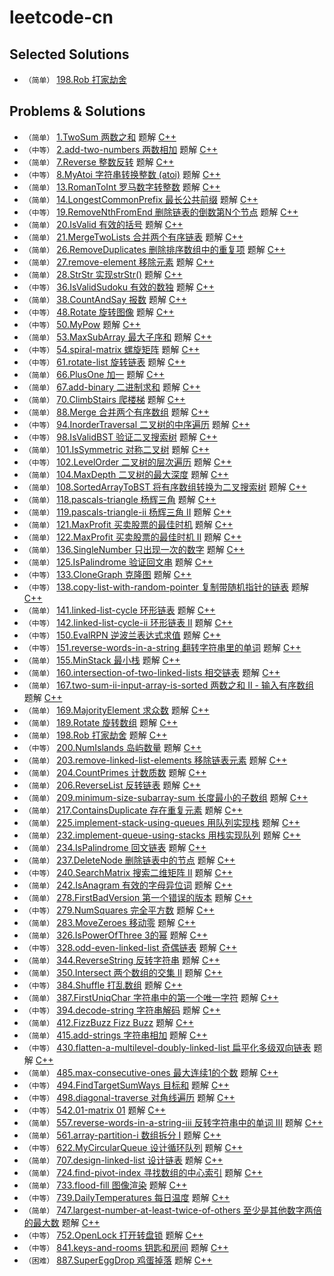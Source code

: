 # leetcode-cn

## Selected Solutions
* `（简单）`  [198.Rob 打家劫舍](https://leetcode-cn.com/problems/house-robber/solution/da-jia-jie-she-by-ikaruga)



## Problems & Solutions
* `（简单）`  [1.TwoSum 两数之和](./problems/1.TwoSum/README.md) 题解 [C++](./problems/1.TwoSum/1.TwoSum.cpp)
* `（中等）`  [2.add-two-numbers 两数相加](./problems/2.add-two-numbers/README.md) 题解 [C++](./problems/2.add-two-numbers/2.add-two-numbers.cpp)
* `（简单）`  [7.Reverse 整数反转](./problems/7.Reverse/README.md) 题解 [C++](./problems/7.Reverse/7.Reverse.cpp)
* `（中等）`  [8.MyAtoi 字符串转换整数 (atoi)](./problems/8.MyAtoi/README.md) 题解 [C++](./problems/8.MyAtoi/8.MyAtoi.cpp)
* `（简单）`  [13.RomanToInt 罗马数字转整数](./problems/13.RomanToInt/README.md) 题解 [C++](./problems/13.RomanToInt/13.RomanToInt.cpp)
* `（简单）`  [14.LongestCommonPrefix 最长公共前缀](./problems/14.LongestCommonPrefix/README.md) 题解 [C++](./problems/14.LongestCommonPrefix/14.LongestCommonPrefix.cpp)
* `（中等）`  [19.RemoveNthFromEnd 删除链表的倒数第N个节点](./problems/19.RemoveNthFromEnd/README.md) 题解 [C++](./problems/19.RemoveNthFromEnd/19.RemoveNthFromEnd.cpp)
* `（简单）`  [20.IsValid 有效的括号](./problems/20.IsValid/README.md) 题解 [C++](./problems/20.IsValid/20.IsValid.cpp)
* `（简单）`  [21.MergeTwoLists 合并两个有序链表](./problems/21.MergeTwoLists/README.md) 题解 [C++](./problems/21.MergeTwoLists/21.MergeTwoLists.cpp)
* `（简单）`  [26.RemoveDuplicates 删除排序数组中的重复项](./problems/26.RemoveDuplicates/README.md) 题解 [C++](./problems/26.RemoveDuplicates/26.RemoveDuplicates.cpp)
* `（简单）`  [27.remove-element 移除元素](./problems/27.remove-element/README.md) 题解 [C++](./problems/27.remove-element/27.remove-element.cpp)
* `（简单）`  [28.StrStr 实现strStr()](./problems/28.StrStr/README.md) 题解 [C++](./problems/28.StrStr/28.StrStr.cpp)
* `（中等）`  [36.IsValidSudoku 有效的数独](./problems/36.IsValidSudoku/README.md) 题解 [C++](./problems/36.IsValidSudoku/36.IsValidSudoku.cpp)
* `（简单）`  [38.CountAndSay 报数](./problems/38.CountAndSay/README.md) 题解 [C++](./problems/38.CountAndSay/38.CountAndSay.cpp)
* `（中等）`  [48.Rotate 旋转图像](./problems/48.Rotate/README.md) 题解 [C++](./problems/48.Rotate/48.Rotate.cpp)
* `（中等）`  [50.MyPow](./problems/50.MyPow/README.md) 题解 [C++](./problems/50.MyPow/50.MyPow.cpp)
* `（简单）`  [53.MaxSubArray 最大子序和](./problems/53.MaxSubArray/README.md) 题解 [C++](./problems/53.MaxSubArray/53.MaxSubArray.cpp)
* `（中等）`  [54.spiral-matrix 螺旋矩阵](./problems/54.spiral-matrix/README.md) 题解 [C++](./problems/54.spiral-matrix/54.spiral-matrix.cpp)
* `（中等）`  [61.rotate-list 旋转链表](./problems/61.rotate-list/README.md) 题解 [C++](./problems/61.rotate-list/61.rotate-list.cpp)
* `（简单）`  [66.PlusOne 加一](./problems/66.PlusOne/README.md) 题解 [C++](./problems/66.PlusOne/66.PlusOne.cpp)
* `（简单）`  [67.add-binary 二进制求和](./problems/67.add-binary/README.md) 题解 [C++](./problems/67.add-binary/67.add-binary.cpp)
* `（简单）`  [70.ClimbStairs 爬楼梯](./problems/70.ClimbStairs/README.md) 题解 [C++](./problems/70.ClimbStairs/70.ClimbStairs.cpp)
* `（简单）`  [88.Merge 合并两个有序数组](./problems/88.Merge/README.md) 题解 [C++](./problems/88.Merge/88.Merge.cpp)
* `（中等）`  [94.InorderTraversal 二叉树的中序遍历](./problems/94.InorderTraversal/README.md) 题解 [C++](./problems/94.InorderTraversal/94.InorderTraversal.cpp)
* `（中等）`  [98.IsValidBST 验证二叉搜索树](./problems/98.IsValidBST/README.md) 题解 [C++](./problems/98.IsValidBST/98.IsValidBST.cpp)
* `（简单）`  [101.IsSymmetric 对称二叉树](./problems/101.IsSymmetric/README.md) 题解 [C++](./problems/101.IsSymmetric/101.IsSymmetric.cpp)
* `（中等）`  [102.LevelOrder 二叉树的层次遍历](./problems/102.LevelOrder/README.md) 题解 [C++](./problems/102.LevelOrder/102.LevelOrder.cpp)
* `（简单）`  [104.MaxDepth 二叉树的最大深度](./problems/104.MaxDepth/README.md) 题解 [C++](./problems/104.MaxDepth/104.MaxDepth.cpp)
* `（简单）`  [108.SortedArrayToBST 将有序数组转换为二叉搜索树](./problems/108.SortedArrayToBST/README.md) 题解 [C++](./problems/108.SortedArrayToBST/108.SortedArrayToBST.cpp)
* `（简单）`  [118.pascals-triangle 杨辉三角](./problems/118.pascals-triangle/README.md) 题解 [C++](./problems/118.pascals-triangle/118.pascals-triangle.cpp)
* `（简单）`  [119.pascals-triangle-ii 杨辉三角 II](./problems/119.pascals-triangle-ii/README.md) 题解 [C++](./problems/119.pascals-triangle-ii/119.pascals-triangle-ii.cpp)
* `（简单）`  [121.MaxProfit 买卖股票的最佳时机](./problems/121.MaxProfit/README.md) 题解 [C++](./problems/121.MaxProfit/121.MaxProfit.cpp)
* `（简单）`  [122.MaxProfit 买卖股票的最佳时机 II](./problems/122.MaxProfit/README.md) 题解 [C++](./problems/122.MaxProfit/122.MaxProfit.cpp)
* `（简单）`  [136.SingleNumber 只出现一次的数字](./problems/136.SingleNumber/README.md) 题解 [C++](./problems/136.SingleNumber/136.SingleNumber.cpp)
* `（简单）`  [125.IsPalindrome 验证回文串](./problems/125.IsPalindrome/README.md) 题解 [C++](./problems/125.IsPalindrome/125.IsPalindrome.cpp)
* `（中等）`  [133.CloneGraph 克隆图](./problems/133.CloneGraph/README.md) 题解 [C++](./problems/133.CloneGraph/133.CloneGraph.cpp)
* `（中等）`  [138.copy-list-with-random-pointer 复制带随机指针的链表](./problems/138.copy-list-with-random-pointer/README.md) 题解 [C++](./problems/138.copy-list-with-random-pointer/138.copy-list-with-random-pointer.cpp)
* `（简单）`  [141.linked-list-cycle 环形链表](./problems/141.linked-list-cycle/README.md) 题解 [C++](./problems/141.linked-list-cycle/141.linked-list-cycle.cpp)
* `（中等）`  [142.linked-list-cycle-ii 环形链表 II](./problems/142.linked-list-cycle-ii/README.md) 题解 [C++](./problems/142.linked-list-cycle-ii/142.linked-list-cycle-ii.cpp)
* `（中等）`  [150.EvalRPN 逆波兰表达式求值](./problems/150.EvalRPN/README.md) 题解 [C++](./problems/150.EvalRPN/150.EvalRPN.cpp)
* `（中等）`  [151.reverse-words-in-a-string 翻转字符串里的单词](./problems/151.reverse-words-in-a-string/README.md) 题解 [C++](./problems/151.reverse-words-in-a-string/151.reverse-words-in-a-string.cpp)
* `（简单）`  [155.MinStack 最小栈](./problems/155.MinStack/README.md) 题解 [C++](./problems/155.MinStack/155.MinStack.cpp)
* `（简单）`  [160.intersection-of-two-linked-lists 相交链表](./problems/160.intersection-of-two-linked-lists/README.md) 题解 [C++](./problems/160.intersection-of-two-linked-lists/160.intersection-of-two-linked-lists.cpp)
* `（简单）`  [167.two-sum-ii-input-array-is-sorted 两数之和 II - 输入有序数组](./problems/167.two-sum-ii-input-array-is-sorted/README.md) 题解 [C++](./problems/167.two-sum-ii-input-array-is-sorted/167.two-sum-ii-input-array-is-sorted.cpp)
* `（简单）`  [169.MajorityElement 求众数](./problems/169.MajorityElement/README.md) 题解 [C++](./problems/169.MajorityElement/169.MajorityElement.cpp)
* `（简单）`  [189.Rotate 旋转数组](./problems/189.Rotate/README.md) 题解 [C++](./problems/189.Rotate/189.Rotate.cpp)
* `（简单）`  [198.Rob 打家劫舍](./problems/198.Rob/README.md) 题解 [C++](./problems/198.Rob/198.Rob.cpp)
* `（中等）`  [200.NumIslands 岛屿数量](./problems/200.NumIslands/README.md) 题解 [C++](./problems/200.NumIslands/200.NumIslands.cpp)
* `（简单）`  [203.remove-linked-list-elements 移除链表元素](./problems/203.remove-linked-list-elements/README.md) 题解 [C++](./problems/203.remove-linked-list-elements/203.remove-linked-list-elements.cpp)
* `（简单）`  [204.CountPrimes 计数质数](./problems/204.CountPrimes/README.md) 题解 [C++](./problems/204.CountPrimes/204.CountPrimes.cpp)
* `（简单）`  [206.ReverseList 反转链表](./problems/206.ReverseList/README.md) 题解 [C++](./problems/206.ReverseList/206.ReverseList.cpp)
* `（简单）`  [209.minimum-size-subarray-sum 长度最小的子数组](./problems/209.minimum-size-subarray-sum/README.md) 题解 [C++](./problems/209.minimum-size-subarray-sum/209.minimum-size-subarray-sum.cpp)
* `（简单）`  [217.ContainsDuplicate 存在重复元素](./problems/217.ContainsDuplicate/README.md) 题解 [C++](./problems/217.ContainsDuplicate/217.ContainsDuplicate.cpp)
* `（简单）`  [225.implement-stack-using-queues  用队列实现栈](./problems/225.implement-stack-using-queues/README.md) 题解 [C++](./problems/225.implement-stack-using-queues/225.implement-stack-using-queues.cpp)
* `（简单）`  [232.implement-queue-using-stacks  用栈实现队列](./problems/232.implement-queue-using-stacks/README.md) 题解 [C++](./problems/232.implement-queue-using-stacks/232.implement-queue-using-stacks.cpp)
* `（简单）`  [234.IsPalindrome 回文链表](./problems/234.IsPalindrome/README.md) 题解 [C++](./problems/234.IsPalindrome/234.IsPalindrome.cpp)
* `（简单）`  [237.DeleteNode 删除链表中的节点](./problems/237.DeleteNode/README.md) 题解 [C++](./problems/237.DeleteNode/237.DeleteNode.cpp)
* `（中等）`  [240.SearchMatrix 搜索二维矩阵 II](./problems/240.SearchMatrix/README.md) 题解 [C++](./problems/240.SearchMatrix/240.SearchMatrix.cpp)
* `（简单）`  [242.IsAnagram 有效的字母异位词](./problems/242.IsAnagram/README.md) 题解 [C++](./problems/242.IsAnagram/242.IsAnagram.cpp)
* `（简单）`  [278.FirstBadVersion 第一个错误的版本](./problems/278.FirstBadVersion/README.md) 题解 [C++](./problems/278.FirstBadVersion/278.FirstBadVersion.cpp)
* `（中等）`  [279.NumSquares 完全平方数](./problems/279.NumSquares/README.md) 题解 [C++](./problems/279.NumSquares/279.NumSquares.cpp)
* `（简单）`  [283.MoveZeroes 移动零](./problems/283.MoveZeroes/README.md) 题解 [C++](./problems/283.MoveZeroes/283.MoveZeroes.cpp)
* `（简单）`  [326.IsPowerOfThree 3的幂](./problems/326.IsPowerOfThree/README.md) 题解 [C++](./problems/326.IsPowerOfThree/326.IsPowerOfThree.cpp)
* `（中等）`  [328.odd-even-linked-list 奇偶链表](./problems/328.odd-even-linked-list/README.md) 题解 [C++](./problems/328.odd-even-linked-list/328.odd-even-linked-list.cpp)
* `（简单）`  [344.ReverseString 反转字符串](./problems/344.ReverseString/README.md) 题解 [C++](./problems/344.ReverseString/344.ReverseString.cpp)
* `（简单）`  [350.Intersect 两个数组的交集 II](./problems/350.Intersect/README.md) 题解 [C++](./problems/350.Intersect/350.Intersect.cpp)
* `（中等）`  [384.Shuffle 打乱数组](./problems/384.Shuffle/README.md) 题解 [C++](./problems/384.Shuffle/384.Shuffle.cpp)
* `（简单）`  [387.FirstUniqChar 字符串中的第一个唯一字符](./problems/387.FirstUniqChar/README.md) 题解 [C++](./problems/387.FirstUniqChar/387.FirstUniqChar.cpp)
* `（中等）`  [394.decode-string 字符串解码](./problems/394.decode-string/README.md) 题解 [C++](./problems/394.decode-string/394.decode-string.cpp)
* `（简单）`  [412.FizzBuzz Fizz Buzz](./problems/412.FizzBuzz/README.md) 题解 [C++](./problems/412.FizzBuzz/412.FizzBuzz.cpp)
* `（简单）`  [415.add-strings 字符串相加](./problems/415.add-strings/README.md) 题解 [C++](./problems/415.add-strings/415.add-strings.cpp)
* `（中等）`  [430.flatten-a-multilevel-doubly-linked-list 扁平化多级双向链表](./problems/430.flatten-a-multilevel-doubly-linked-list/README.md) 题解 [C++](./problems/430.flatten-a-multilevel-doubly-linked-list/430.flatten-a-multilevel-doubly-linked-list.cpp)
* `（简单）`  [485.max-consecutive-ones 最大连续1的个数](./problems/485.max-consecutive-ones/README.md) 题解 [C++](./problems/485.max-consecutive-ones/485.max-consecutive-ones.cpp)
* `（中等）`  [494.FindTargetSumWays 目标和](./problems/494.FindTargetSumWays/README.md) 题解 [C++](./problems/494.FindTargetSumWays/494.FindTargetSumWays.cpp)
* `（中等）`  [498.diagonal-traverse 对角线遍历](./problems/498.diagonal-traverse/README.md) 题解 [C++](./problems/498.diagonal-traverse/498.diagonal-traverse.cpp)
* `（中等）`  [542.01-matrix 01](./problems/542.01-matrix/README.md) 题解 [C++](./problems/542.01-matrix/542.01-matrix.cpp)
* `（简单）`  [557.reverse-words-in-a-string-iii 反转字符串中的单词 III](./problems/557.reverse-words-in-a-string-iii/README.md) 题解 [C++](./problems/557.reverse-words-in-a-string-iii/557.reverse-words-in-a-string-iii.cpp)
* `（简单）`  [561.array-partition-i 数组拆分 I](./problems/561.array-partition-i/README.md) 题解 [C++](./problems/561.array-partition-i/561.array-partition-i.cpp)
* `（中等）`  [622.MyCircularQueue 设计循环队列](./problems/622.MyCircularQueue/README.md) 题解 [C++](./problems/622.MyCircularQueue/622.MyCircularQueue.cpp)
* `（简单）`  [707.design-linked-list 设计链表](./problems/707.design-linked-list/README.md) 题解 [C++](./problems/707.design-linked-list/707.design-linked-list.cpp)
* `（简单）`  [724.find-pivot-index 寻找数组的中心索引](./problems/724.find-pivot-index/README.md) 题解 [C++](./problems/724.find-pivot-index/724.find-pivot-index.cpp)
* `（简单）`  [733.flood-fill 图像渲染](./problems/733.flood-fill/README.md) 题解 [C++](./problems/733.flood-fill/733.flood-fill.cpp)
* `（中等）`  [739.DailyTemperatures 每日温度](./problems/739.DailyTemperatures/README.md) 题解 [C++](./problems/739.DailyTemperatures/739.DailyTemperatures.cpp)
* `（简单）`  [747.largest-number-at-least-twice-of-others 至少是其他数字两倍的最大数](./problems/747.largest-number-at-least-twice-of-others/README.md) 题解 [C++](./problems/747.largest-number-at-least-twice-of-others/747.largest-number-at-least-twice-of-others.cpp)
* `（中等）`  [752.OpenLock 打开转盘锁](./problems/752.OpenLock/README.md) 题解 [C++](./problems/752.OpenLock/752.OpenLock.cpp)
* `（中等）`  [841.keys-and-rooms 钥匙和房间](./problems/841.keys-and-rooms/README.md) 题解 [C++](./problems/841.keys-and-rooms/841.keys-and-rooms.cpp)
* `（困难）`  [887.SuperEggDrop 鸡蛋掉落](./problems/887.SuperEggDrop/README.md) 题解 [C++](./problems/887.SuperEggDrop/887.SuperEggDrop.cpp)
